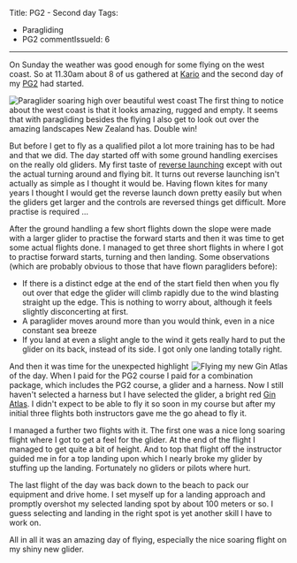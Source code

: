 Title: PG2 - Second day
Tags:
  - Paragliding
  - PG2
commentIssueId: 6
---

On Sunday the weather was good enough for some flying on the west coast. So at 11.30am about 8 of us gathered at [Kario](http://en.wikipedia.org/wiki/Kariotahi_Beach) and the second day of my [PG2](/tags/PG2.html) had started.

<img align="left" alt="Paraglider soaring high over beautiful west coast" src="/images/paragliding/paraglide_0004.JPG" />

The first thing to notice about the west coast is that it looks amazing, rugged and empty. It seems that with paragliding besides the flying I also get to look out over the amazing landscapes New Zealand has. Double win!

But before I get to fly as a qualified pilot a lot more training has to be had and that we did. The day started off with some ground handling exercises on the really old gliders. My first taste of [reverse launching](http://en.wikipedia.org/wiki/Paragliding#Reverse_launch) except with out the actual turning around and flying bit. It turns out reverse launching isn't actually as simple as I thought it would be. Having flown kites for many years I thought I would get the reverse launch down pretty easily but when the gliders get larger and the controls are reversed things get difficult. More practise is required ...

After the ground handling a few short flights down the slope were made with a larger glider to practise the forward starts and then it was time to get some actual flights done. I managed to get three short flights in where I got to practise forward starts, turning and then landing. Some observations (which are probably obvious to those that have flown paragliders before):

* If there is a distinct edge at the end of the start field then when you fly out over that edge the glider will climb rapidly due to the wind blasting straight up the edge. This is nothing to worry about, although it feels slightly disconcerting at first.
* A paraglider moves around more than you would think, even in a nice constant sea breeze
* If you land at even a slight angle to the wind it gets really hard to put the glider on its back, instead of its side. I got only one landing totally right.

<img align="right" alt="Flying my new Gin Atlas" src="/images/paragliding/paraglide_0005.JPG" />

And then it was time for the unexpected highlight of the day. When I paid for the PG2 course I paid for a combination package, which includes the PG2 course, a glider and a harness. Now I still haven't selected a harness but I have selected the glider, a bright red [Gin Atlas](http://gingliders.com/paragliders/atlas/). I didn't expect to be able to fly it so soon in my course but after my initial three flights both instructors gave me the go ahead to fly it.

I managed a further two flights with it. The first one was a nice long soaring flight where I got to get a feel for the glider. At the end of the flight I managed to get quite a bit of height. And to top that flight off the instructor guided me in for a top landing upon which I nearly broke my glider by stuffing up the landing. Fortunately no gliders or pilots where hurt.

The last flight of the day was back down to the beach to pack our equipment and drive home. I set myself up for a landing approach and promptly overshot my selected landing spot by about 100 meters or so. I guess selecting and landing in the right spot is yet another skill I have to work on.

All in all it was an amazing day of flying, especially the nice soaring flight on my shiny new glider.
